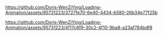 https://github.com/Doris-WenZiYing/Loading-Animation/assets/95731223/3727fe70-6e40-4434-b580-26b34e77f25b

https://github.com/Doris-WenZiYing/Loading-Animation/assets/95731223/4f17c6f9-30c2-4f10-9ba8-a23af784bdf8
